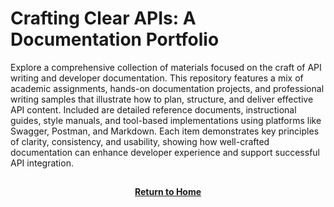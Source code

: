 # Crafting Clear APIs: A Documentation Portfolio

Explore a comprehensive collection of materials focused on the craft of API writing and developer documentation. This repository features a mix of academic assignments, hands-on documentation projects, and professional writing samples that illustrate how to plan, structure, and deliver effective API content. Included are detailed reference documents, instructional guides, style manuals, and tool-based implementations using platforms like Swagger, Postman, and Markdown. Each item demonstrates key principles of clarity, consistency, and usability, showing how well-crafted documentation can enhance developer experience and support successful API integration.

<h2></h2>
<p align="center">
  <a href="https://github.com/rlangc"><b>Return to Home</b></a>
